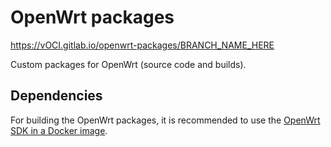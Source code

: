 # OpenWrt packages

https://vOCI.gitlab.io/openwrt-packages/BRANCH_NAME_HERE

Custom packages for OpenWrt (source code and builds).

## Dependencies

For building the OpenWrt packages, it is recommended to use the [OpenWrt SDK in a Docker image](https://gitlab.com/vOCI/docker-openwrt-sdk).
